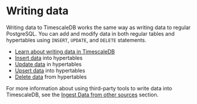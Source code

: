 # Writing data
Writing data to TimescaleDB works the same way as writing data to regular
PostgreSQL. You can add and modify data in both regular tables and hypertables
using `INSERT`, `UPDATE`, and `DELETE` statements.

*   [Learn about writing data in TimescaleDB][about-writing-data]
*   [Insert data][insert] into hypertables
*   [Update data][update] in hypertables
*   [Upsert data][upsert] into hypertables
*   [Delete data][delete] from hypertables

For more information about using third-party tools to write data
into TimescaleDB, see the [Ingest Data from other sources][ingest-data] section.

[ingest-data]: /how-to-guides/ingest-data/
[about-writing-data]: /how-to-guides/write-data/about-writing-data/
[delete]: /how-to-guides/write-data/delete/
[insert]: /how-to-guides/write-data/insert/
[update]: /how-to-guides/write-data/update/
[upsert]: /how-to-guides/write-data/upsert/
